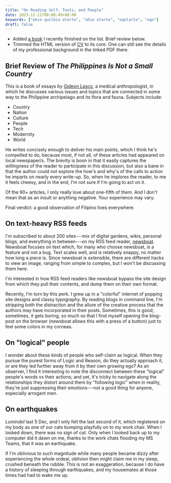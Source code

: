 ```yaml
---
title: "On Reading Self, Texts, and People"
date: 2023-12-11T08:08:49+08:00
keywords: ["ohio quilbio olarte", "ohio olarte", "oqolarte", "oqo"]
draft: false
---
```

- Added [a book](/books) I recently finished on the list. Brief review
  below.
- Trimmed the HTML version of [CV](/cv) to its core. One can still see
  the details of my professional background in the linked PDF there.

## Brief Review of *The Philippines Is Not a Small Country*

This is a book of essays by [Gideon Lasco](https://www.gideonlasco.com/), a medical anthropologist,
in which he discusses various issues and topics that are connected in
some way to the Philippine archipelago and its flora and fauna. Subjects
include:

- Country
- Nation
- Culture
- People
- Tech
- Modernity
- World

He writes concisely enough to deliver his main points, which I think he's
compelled to do, because most, if not all, of these articles had appeared on local
newspaper/s. The brevity is boon in that it easily captures the
willingness of the reader to participate in this discussion, but also a
bane in that the author could not explore the how's and why's of the
calls to action he imparts on nearly every write-up. So, when he
implores the reader, to me it feels cheesy, and in the end,
I'm not sure if I'm going to act on it.

Of the 90+ articles, I only really love about one-fifth of them.
And I don't mean that as an insult or anything negative.
Your experience may vary.

Final verdict: a good observation of Filipino lives everywhere.

## On text-heavy RSS feeds

I'm subscribed to about 200 sites---mix of digital gardens, wikis,
personal blogs, and everything in between---on my RSS feed reader, [newsboat](https://newsboat.org/).
Newsboat focuses on text which, for many who choose newsboat, is a
feature and not a bug. Text scales well, and is relatively snappy, no
matter how long a piece is. Since newsboat is extensible, there are
different hacks to view an image, ranging from simple to complex, but
I won't be discussing them here.

I'm interested in how RSS feed readers like newsboat bypass the site design
from which they pull their contents, and dump them on their own format.

Recently, I'm torn by this perk. I grew up in a "colorful"
internet of popping site designs and classy typography. By reading blogs in
command line, I'm stripping both the distraction and the allure of the
creative process that the authors may have incorporated in their posts.
Sometimes, this is good; sometimes, it gets boring, so much so that I
find myself opening the blog-post on the browser (newsboat allows this
with a press of a button) just to feel some colors in my corneas.

## On "logical" people

I wonder about these kinds of people who self-claim as logical.
When they pursue the purest forms of Logic and Reason, do they actually
approach it, or are they led further away from it by their own growing ego?
As an observer, I find it interesting to note the disconnect between
these "logical" people's words vs their actions; and yet, it's tricky to
navigate along the relationships they distort around them by
"following logic" when in reality, they're just suppressing their
emotions---not a good thing for anyone, especially arrogant men.

## On earthquakes

*Lumindol* last 5 Dec, and I only felt the last second of it, which
registered on my body as one of our cats bumping playfully on to my work
chair. When I looked down, there was no sign of cat. Only when I looked back up
to my computer did it dawn on me, thanks to the work chats flooding my MS
Teams, that it was an earthquake.

If I'm oblivious to such magnitude while many people became dizzy after
experiencing the whole ordeal, oblivion then might claim me in my sleep,
crushed beneath the rubble. This is not an exaggeration, because I do have a history of
sleeping through earthquakes, and my housemates at those times had had
to wake me up.
